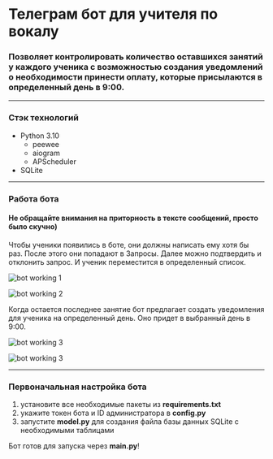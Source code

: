 # Телеграм бот для учителя по вокалу

### Позволяет контролировать количество оставшихся занятий у каждого ученика с возможностью создания уведомлений о необходимости принести оплату, которые присылаются в определенный день в 9:00.
___

### Стэк технологий
* Python 3.10
  * peewee
  * aiogram
  * APScheduler
* SQLite
___


### Работа бота
#### Не обращайте внимания на приторность в тексте сообщений, просто было скучно)

Чтобы ученики появились в боте, они должны написать ему хотя бы раз.
После этого они попадают в Запросы. Далее можно подтвердить и отклонить запрос.
И ученик переместится в определенный список.

![bot working 1](https://i.imgur.com/EvWXKE2.png)

![bot working 2](https://i.imgur.com/368vDFJ.png)

Когда остается последнее занятие бот предлагает создать уведомления для ученика на определенный день. Оно придет в выбранный день в 9:00.

![bot working 3](https://i.imgur.com/0c7Xi7w.png)

![bot working 3](https://i.imgur.com/NEBJZlO.png)

---
### Первоначальная настройка бота
1) установите все необходимые пакеты из **requirements.txt**
2) укажите токен бота и ID администратора в **config.py**
3) запустите **model.py** для создания файла базы данных SQLite с необходимыми таблицами

Бот готов для запуска через **main.py**!
